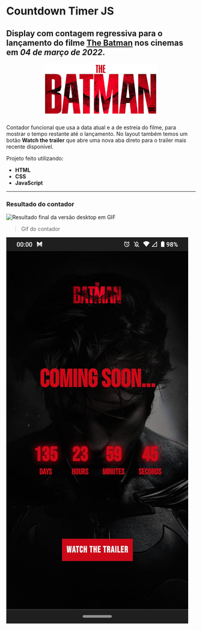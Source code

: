 # Countdown Timer JS

## Display com contagem regressiva para o lançamento do filme [The Batman](https://www.youtube.com/watch?v=rsQEor4y2hg) nos cinemas em *04 de março de 2022*.

<div align="center">
    <img src="./images/logo.png" width="300" >
</div>

Contador funcional que usa a data atual e a de estreia do filme, para mostrar o tempo restante até o lançamento. No layout também temos um botão **Watch the trailer** que abre uma nova aba direto para o trailer mais recente disponível.

Projeto feito utilizando:
- **HTML**
- **CSS**
- **JavaScript**

-------------------

### Resultado do contador
![Resultado final da versão desktop em GIF](./images/resultado.gif)
>Gif do contador

![Resultado final da versão mobile](./images/resultadoMobile.jpg)

